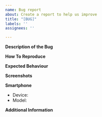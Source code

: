 ```yaml
---
name: Bug report
about: Create a report to help us improve
title: "[BUG]"
labels: ''
assignees: ''

---
```


**Description of the Bug**
<!-- Describe your issue here -->

**How To Reproduce**
<!--
Steps to reproduce the behaviour:
1. Go to '...'
2. Click on '....'
3. Scroll down to '....'
4. See error
-->

**Expected Behaviour**
<!-- A clear description of what you expected to happen -->

**Screenshots**
<!-- Add screenshots to help explain your issue -->

**Smartphone**
<!--
Please complete the following information:
 - Device: [e.g. Galaxy S9]
 - Model: [e.g. G960F]
-->
 - Device:
 - Model:

**Additional Information**
<!-- Gather logs by using [LoggingKit](https://github.com/ananjaser1211/FloydT_Reports/releases) when applicable -->
